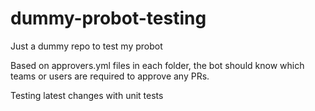 # dummy-probot-testing
Just a dummy repo to test my probot

Based on approvers.yml files in each folder, the bot should know which teams or users are required to approve any PRs.

Testing latest changes with unit tests
